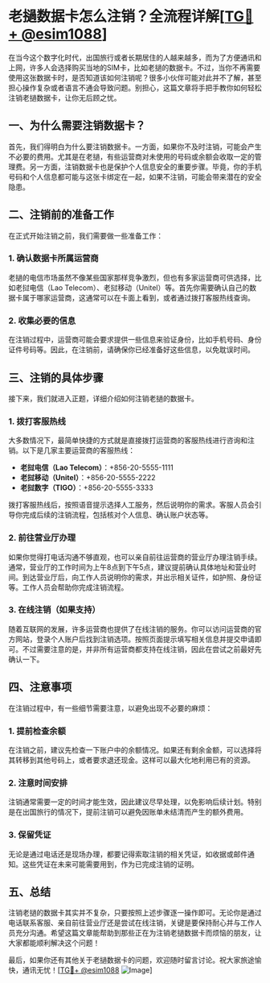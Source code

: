 # 老撾数据卡怎么注销？全流程详解[[TG💪+ @esim1088](https://t.me/s/esim1088)]

在当今这个数字化时代，出国旅行或者长期居住的人越来越多，而为了方便通讯和上网，许多人会选择购买当地的SIM卡，比如老撾的数据卡。不过，当你不再需要使用这张数据卡时，是否知道该如何注销呢？很多小伙伴可能对此并不了解，甚至担心操作复杂或者语言不通会导致问题。别担心，这篇文章将手把手教你如何轻松注销老撾数据卡，让你无后顾之忧。

## 一、为什么需要注销数据卡？

首先，我们得明白为什么要注销数据卡。一方面，如果你不及时注销，可能会产生不必要的费用。尤其是在老撾，有些运营商对未使用的号码或余额会收取一定的管理费。另一方面，注销数据卡也是保护个人信息安全的重要步骤。毕竟，你的手机号码和个人信息都可能与这张卡绑定在一起，如果不注销，可能会带来潜在的安全隐患。

## 二、注销前的准备工作

在正式开始注销之前，我们需要做一些准备工作：

### 1. 确认数据卡所属运营商

老撾的电信市场虽然不像某些国家那样竞争激烈，但也有多家运营商可供选择，比如老挝电信（Lao Telecom）、老挝移动（Unitel）等。首先你需要确认自己的数据卡属于哪家运营商，这通常可以在卡面上看到，或者通过拨打客服热线查询。

### 2. 收集必要的信息

在注销过程中，运营商可能会要求提供一些信息来验证身份，比如手机号码、身份证件号码等。因此，在注销前，请确保你已经准备好这些信息，以免耽误时间。

## 三、注销的具体步骤

接下来，我们就进入正题，详细介绍如何注销老撾的数据卡。

### 1. 拨打客服热线

大多数情况下，最简单快捷的方式就是直接拨打运营商的客服热线进行咨询和注销。以下是几家主要运营商的客服热线：

- **老挝电信（Lao Telecom）**：+856-20-5555-1111
- **老挝移动（Unitel）**：+856-20-5555-2222
- **老挝数字（TIGO）**：+856-20-5555-3333

拨打客服热线后，按照语音提示选择人工服务，然后说明你的需求。客服人员会引导你完成后续的注销流程，包括核对个人信息、确认账户状态等。

### 2. 前往营业厅办理

如果你觉得打电话沟通不够直观，也可以亲自前往运营商的营业厅办理注销手续。通常，营业厅的工作时间为上午8点到下午5点，建议提前确认具体地址和营业时间。到达营业厅后，向工作人员说明你的需求，并出示相关证件，如护照、身份证等。工作人员会帮助你完成注销流程。

### 3. 在线注销（如果支持）

随着互联网的发展，许多运营商也提供了在线注销的服务。你可以访问运营商的官方网站，登录个人账户后找到注销选项。按照页面提示填写相关信息并提交申请即可。不过需要注意的是，并非所有运营商都支持在线注销，因此在尝试之前最好先确认一下。

## 四、注意事项

在注销过程中，有一些细节需要注意，以避免出现不必要的麻烦：

### 1. 提前检查余额

在注销之前，建议先检查一下账户中的余额情况。如果还有剩余金额，可以选择将其转移到其他号码上，或者要求退还现金。这样可以最大化地利用已有的资源。

### 2. 注意时间安排

注销通常需要一定的时间才能生效，因此建议尽早处理，以免影响后续计划。特别是在出国旅行的情况下，提前注销可以避免因账单未结清而产生的额外费用。

### 3. 保留凭证

无论是通过电话还是现场办理，都要记得索取注销的相关凭证，如收据或邮件通知。这些凭证在未来可能需要用到，作为已完成注销的证明。

## 五、总结

注销老撾的数据卡其实并不复杂，只要按照上述步骤逐一操作即可。无论你是通过电话联系客服、亲自前往营业厅还是尝试在线注销，关键是要保持耐心并与工作人员充分沟通。希望这篇文章能帮助到那些正在为注销老撾数据卡而烦恼的朋友，让大家都能顺利解决这个问题！

最后，如果你还有其他关于老撾数据卡的问题，欢迎随时留言讨论。祝大家旅途愉快，通讯无忧！[[TG💪+ @esim1088](https://t.me/s/esim1088) ![Image](https://i.postimg.cc/4NQfJmqS/Snipaste-2025-05-13-00-14-12.png)]